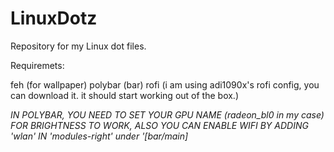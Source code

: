 # LinuxDotz
Repository for my Linux dot files.

Requiremets:

feh (for wallpaper)
polybar (bar)
rofi (i am using adi1090x's rofi config, you can download it. it should start working out of the box.)



*IN POLYBAR, YOU NEED TO SET YOUR GPU NAME (radeon_bl0 in my case) FOR BRIGHTNESS TO WORK, ALSO YOU CAN ENABLE WIFI BY ADDING 'wlan' IN 'modules-right' under '[bar/main]*

